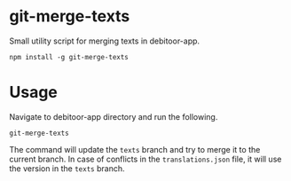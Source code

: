 # git-merge-texts

Small utility script for merging texts in debitoor-app.

	npm install -g git-merge-texts

# Usage

Navigate to debitoor-app directory and run the following.

	git-merge-texts

The command will update the `texts` branch and try to merge it to the current branch. In case of conflicts in the `translations.json` file, it will use the version in the `texts` branch.
